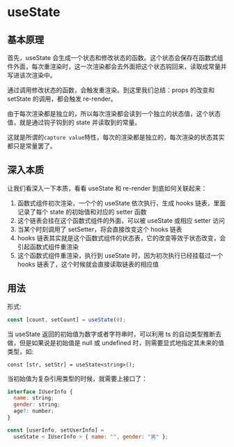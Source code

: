 # useState

## 基本原理

首先，useState 会生成一个状态和修改状态的函数。这个状态会保存在函数式组件外面，每次重渲染时，这一次渲染都会去外面把这个状态钩回来，读取成常量并写进该次渲染中。

通过调用修改状态的函数，会触发重渲染。到这里我们总结：props 的改变和 setState 的调用，都会触发 re-render。

由于每次渲染都是独立的，所以每次渲染都会读到一个独立的状态值，这个状态值，就是通过钩子钩到的 state 并读取到的常量。

这就是所谓的`capture value`特性，每次的渲染都是独立的，每次渲染的状态其实都只是常量罢了。

## 深入本质

让我们看深入一下本质，看看 useState 和 re-render 到底如何关联起来：

1. 函数式组件初次渲染，一个个的 useState 依次执行，生成 hooks 链表，里面记录了每个 state 的初始值和对应的 setter 函数
2. 这个链表会挂在这个函数式组件的外面，可以被 useState 或相应 setter 访问
3. 当某个时刻调用了 setSetter，将会直接改变这个 hooks 链表
4. hooks 链表其实就是这个函数式组件的状态表，它的改变等效于状态改变，会引起函数式组件重渲染
5. 这个函数式组件重渲染，执行到 useState 时，因为初次执行已经挂载过一个 hooks 链表了，这个时候就会直接读取链表的相应值

## 用法

形式:

```js
const [count, setCount] = useState(0);
```

当 useState 返回的初始值为数字或者字符串时，可以利用 ts 的自动类型推断去做，但是如果说是初始值是 null 或 undefined 时，则需要显式地指定其未来的值类型，如:

```tsx
const [str, setStr] = useState<string>();
```

当初始值为复杂引用类型的时候，就需要上接口了：

```js
interface IUserInfo {
  name: string;
  gender: string;
  age?: number;
}

const [userInfo, setUserInfo] =
  useState < IUserInfo > { name: "", gender: "男" };
```
